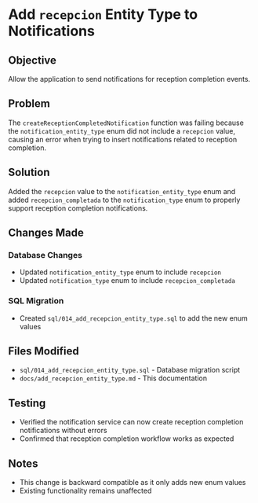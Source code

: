 # Add `recepcion` Entity Type to Notifications

## Objective
Allow the application to send notifications for reception completion events.

## Problem
The `createReceptionCompletedNotification` function was failing because the `notification_entity_type` enum did not include a `recepcion` value, causing an error when trying to insert notifications related to reception completion.

## Solution
Added the `recepcion` value to the `notification_entity_type` enum and added `recepcion_completada` to the `notification_type` enum to properly support reception completion notifications.

## Changes Made

### Database Changes
- Updated `notification_entity_type` enum to include `recepcion`
- Updated `notification_type` enum to include `recepcion_completada`

### SQL Migration
- Created `sql/014_add_recepcion_entity_type.sql` to add the new enum values

## Files Modified
- `sql/014_add_recepcion_entity_type.sql` - Database migration script
- `docs/add_recepcion_entity_type.md` - This documentation

## Testing
- Verified the notification service can now create reception completion notifications without errors
- Confirmed that reception completion workflow works as expected

## Notes
- This change is backward compatible as it only adds new enum values
- Existing functionality remains unaffected